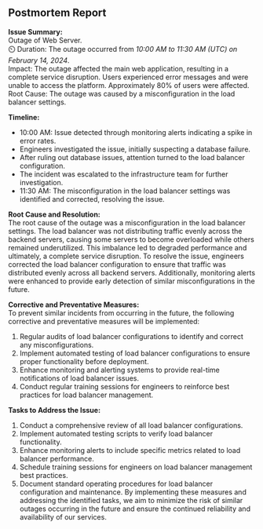 ## Postmortem Report

**Issue Summary:**<br>
Outage of Web Server.<br>
:timer_clock: Duration: The outage occurred from *10:00 AM to 11:30 AM (UTC) on February 14, 2024*.<br>
Impact: The outage affected the main web application, resulting in a complete service disruption. Users experienced error messages and were unable to access the platform. Approximately 80% of users were affected.<br>
Root Cause: The outage was caused by a misconfiguration in the load balancer settings.<br>

**Timeline:**<br>
- 10:00 AM: Issue detected through monitoring alerts indicating a spike in error rates.
- Engineers investigated the issue, initially suspecting a database failure.
- After ruling out database issues, attention turned to the load balancer configuration.
- The incident was escalated to the infrastructure team for further investigation.
- 11:30 AM: The misconfiguration in the load balancer settings was identified and corrected, resolving the issue.

**Root Cause and Resolution:**<br>
The root cause of the outage was a misconfiguration in the load balancer settings. The load balancer was not distributing traffic evenly across the backend servers, causing some servers to become overloaded while others remained underutilized. This imbalance led to degraded performance and ultimately, a complete service disruption.
To resolve the issue, engineers corrected the load balancer configuration to ensure that traffic was distributed evenly across all backend servers. Additionally, monitoring alerts were enhanced to provide early detection of similar misconfigurations in the future.

**Corrective and Preventative Measures:**<br>
To prevent similar incidents from occurring in the future, the following corrective and preventative measures will be implemented:
1. Regular audits of load balancer configurations to identify and correct any misconfigurations.
2. Implement automated testing of load balancer configurations to ensure proper functionality before deployment.
3. Enhance monitoring and alerting systems to provide real-time notifications of load balancer issues.
4. Conduct regular training sessions for engineers to reinforce best practices for load balancer management.

**Tasks to Address the Issue:**<br>
1. Conduct a comprehensive review of all load balancer configurations.
2. Implement automated testing scripts to verify load balancer functionality.
3. Enhance monitoring alerts to include specific metrics related to load balancer performance.
4. Schedule training sessions for engineers on load balancer management best practices.
5. Document standard operating procedures for load balancer configuration and maintenance.
By implementing these measures and addressing the identified tasks, we aim to minimize the risk of similar outages occurring in the future and ensure the continued reliability and availability of our services.

